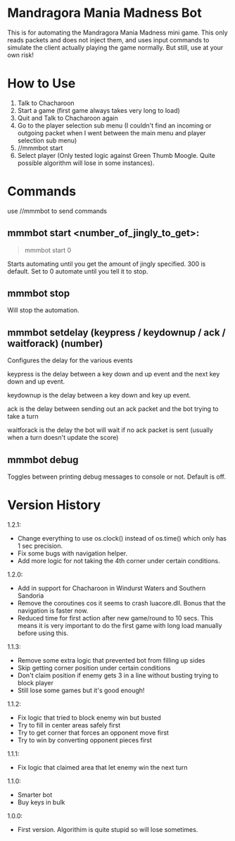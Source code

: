 # Mandragora Mania Madness Bot

This is for automating the Mandragora Mania Madness mini game. This only reads packets and does not inject them, and uses input commands to simulate the client actually playing the game normally. But still, use at your own risk!

# How to Use

1. Talk to Chacharoon
2. Start a game (first game always takes very long to load)
3. Quit and Talk to Chacharoon again
4. Go to the player selection sub menu (I couldn't find an incoming or outgoing packet when I went between the main menu and player selection sub menu)
4. //mmmbot start
5. Select player (Only tested logic against Green Thumb Moogle. Quite possible algorithm will lose in some instances). 

# Commands

use //mmmbot to send commands

## mmmbot start <number_of_jingly_to_get>: 

> mmmbot start 0

Starts automating until you get the amount of jingly specified. 300 is default. Set to 0 automate until you tell it to stop.

## mmmbot stop

Will stop the automation.

## mmmbot setdelay (keypress / keydownup / ack / waitforack) (number)

Configures the delay for the various events

keypress is the delay between a key down and up event and the next key down and up event.

keydownup is the delay between a key down and key up event.

ack is the delay between sending out an ack packet and the bot trying to take a turn

waitforack is the delay the bot will wait if no ack packet is sent (usually when a turn doesn't update the score)

## mmmbot debug 

Toggles between printing debug messages to console or not. Default is off.

# Version History
1.2.1:
- Change everything to use os.clock() instead of os.time() which only has 1 sec precision.
- Fix some bugs with navigation helper.
- Add more logic for not taking the 4th corner under certain conditions.

1.2.0:
- Add in support for Chacharoon in Windurst Waters and Southern Sandoria
- Remove the coroutines cos it seems to crash luacore.dll. Bonus that the navigation is faster now.
- Reduced time for first action after new game/round to 10 secs. This means it is very important to do the first game with long load manually before using this.

1.1.3:
- Remove some extra logic that prevented bot from filling up sides
- Skip getting corner position under certain conditions
- Don't claim position if enemy gets 3 in a line without busting trying to block player
- Still lose some games but it's good enough!

1.1.2:
- Fix logic that tried to block enemy win but busted
- Try to fill in center areas safely first
- Try to get corner that forces an opponent move first
- Try to win by converting opponent pieces first

1.1.1:
- Fix logic that claimed area that let enemy win the next turn

1.1.0:
- Smarter bot
- Buy keys in bulk

1.0.0: 
- First version. Algorithim is quite stupid so will lose sometimes.
